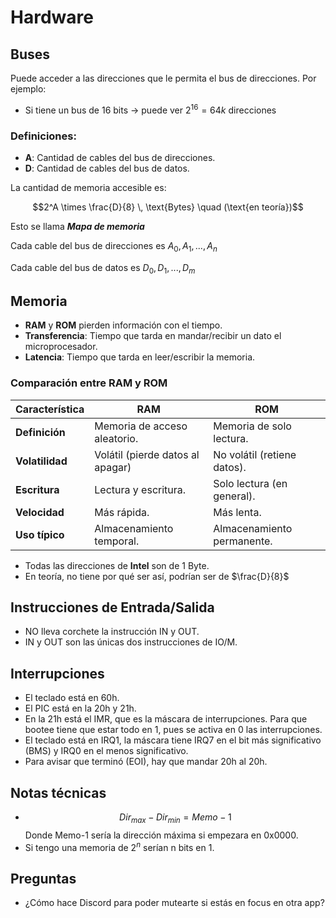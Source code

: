 # Hardware

## Buses

Puede acceder a las direcciones que le permita el bus de direcciones. Por ejemplo:
* Si tiene un bus de 16 bits -> puede ver $2^{16}=64k \text{ direcciones}$

### Definiciones:
* **A**: Cantidad de cables del bus de direcciones.
* **D**: Cantidad de cables del bus de datos.

La cantidad de memoria accesible es:

```math
2^A \times \frac{D}{8} \, \text{Bytes} \quad (\text{en teoría})
```

Esto se llama _**Mapa de memoria**_

Cada cable del bus de direcciones es $A_0, A_1, ... , A_n$

Cada cable del bus de datos es $D_0, D_1, ... , D_m$

## Memoria

- **RAM** y **ROM** pierden información con el tiempo.
- **Transferencia**: Tiempo que tarda en mandar/recibir un dato el microprocesador.
- **Latencia**: Tiempo que tarda en leer/escribir la memoria.

### Comparación entre RAM y ROM

| Característica       | RAM                              | ROM                              |
|----------------------|----------------------------------|----------------------------------|
| **Definición**       | Memoria de acceso aleatorio.    | Memoria de solo lectura.        |
| **Volatilidad**      | Volátil (pierde datos al apagar)| No volátil (retiene datos).     |
| **Escritura**        | Lectura y escritura.            | Solo lectura (en general).      |
| **Velocidad**        | Más rápida.                     | Más lenta.                      |
| **Uso típico**       | Almacenamiento temporal.        | Almacenamiento permanente.      |

- Todas las direcciones de **Intel** son de 1 Byte.
- En teoría, no tiene por qué ser así, podrían ser de $\frac{D}{8}$

## Instrucciones de Entrada/Salida

- NO lleva corchete la instrucción IN y OUT.
- IN y OUT son las únicas dos instrucciones de IO/M.

## Interrupciones

- El teclado está en 60h.
- El PIC está en la 20h y 21h.
- En la 21h está el IMR, que es la máscara de interrupciones. Para que bootee tiene que estar todo en 1, pues se activa en 0 las interrupciones.
- El teclado está en IRQ1, la máscara tiene IRQ7 en el bit más significativo (BMS) y IRQ0 en el menos significativo.
- Para avisar que terminó (EOI), hay que mandar 20h al 20h.

## Notas técnicas

- $$ Dir_{max} - Dir_{min} = Memo-1 $$
  Donde Memo-1 sería la dirección máxima si empezara en 0x0000.
- Si tengo una memoria de $2^n$ serían n bits en 1.

## Preguntas

- ¿Cómo hace Discord para poder mutearte si estás en focus en otra app?
